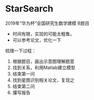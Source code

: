 # StarSearch
2019年“华为杯”全国研究生数学建模 B题目

* 时间有限，实现的可能太粗鲁。
* 可以参考论文，优化一下

梳理一下过程：
1. 根据题目，画出示意图理解题意
2. 找到关系，利用Matlab建立模型
3. 结束第一问
4. 找到星图识别相关论文，复现之
5. 结束第二问
6. 攥写报告
